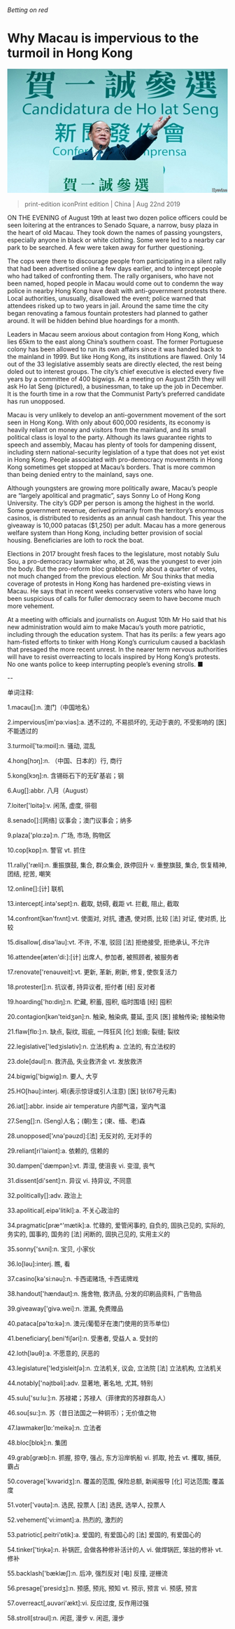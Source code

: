 ###### Betting on red

# Why Macau is impervious to the turmoil in Hong Kong 

![image](images/20190824_CNP501.jpg) 

> print-edition iconPrint edition | China | Aug 22nd 2019 

ON THE EVENING of August 19th at least two dozen police officers could be seen loitering at the entrances to Senado Square, a narrow, busy plaza in the heart of old Macau. They took down the names of passing youngsters, especially anyone in black or white clothing. Some were led to a nearby car park to be searched. A few were taken away for further questioning. 

The cops were there to discourage people from participating in a silent rally that had been advertised online a few days earlier, and to intercept people who had talked of confronting them. The rally organisers, who have not been named, hoped people in Macau would come out to condemn the way police in nearby Hong Kong have dealt with anti-government protests there. Local authorities, unusually, disallowed the event; police warned that attendees risked up to two years in jail. Around the same time the city began renovating a famous fountain protesters had planned to gather around. It will be hidden behind blue hoardings for a month. 

Leaders in Macau seem anxious about contagion from Hong Kong, which lies 65km to the east along China’s southern coast. The former Portuguese colony has been allowed to run its own affairs since it was handed back to the mainland in 1999. But like Hong Kong, its institutions are flawed. Only 14 out of the 33 legislative assembly seats are directly elected, the rest being doled out to interest groups. The city’s chief executive is elected every five years by a committee of 400 bigwigs. At a meeting on August 25th they will ask Ho Iat Seng (pictured), a businessman, to take up the job in December. It is the fourth time in a row that the Communist Party’s preferred candidate has run unopposed. 

Macau is very unlikely to develop an anti-government movement of the sort seen in Hong Kong. With only about 600,000 residents, its economy is heavily reliant on money and visitors from the mainland, and its small political class is loyal to the party. Although its laws guarantee rights to speech and assembly, Macau has plenty of tools for dampening dissent, including stern national-security legislation of a type that does not yet exist in Hong Kong. People associated with pro-democracy movements in Hong Kong sometimes get stopped at Macau’s borders. That is more common than being denied entry to the mainland, says one. 

Although youngsters are growing more politically aware, Macau’s people are “largely apolitical and pragmatic”, says Sonny Lo of Hong Kong University. The city’s GDP per person is among the highest in the world. Some government revenue, derived primarily from the territory’s enormous casinos, is distributed to residents as an annual cash handout. This year the giveaway is 10,000 patacas ($1,250) per adult. Macau has a more generous welfare system than Hong Kong, including better provision of social housing. Beneficiaries are loth to rock the boat. 

Elections in 2017 brought fresh faces to the legislature, most notably Sulu Sou, a pro-democracy lawmaker who, at 26, was the youngest to ever join the body. But the pro-reform bloc grabbed only about a quarter of votes, not much changed from the previous election. Mr Sou thinks that media coverage of protests in Hong Kong has hardened pre-existing views in Macau. He says that in recent weeks conservative voters who have long been suspicious of calls for fuller democracy seem to have become much more vehement. 

At a meeting with officials and journalists on August 10th Mr Ho said that his new administration would aim to make Macau’s youth more patriotic, including through the education system. That has its perils: a few years ago ham-fisted efforts to tinker with Hong Kong’s curriculum caused a backlash that presaged the more recent unrest. In the nearer term nervous authorities will have to resist overreacting to locals inspired by Hong Kong’s protests. No one wants police to keep interrupting people’s evening strolls. ■ 

-- 

 单词注释:

1.macau[]:n. 澳门（中国地名） 

2.impervious[im'pә:viәs]:a. 透不过的, 不易损坏的, 无动于衷的, 不受影响的 [医] 不能透过的 

3.turmoil['tә:mɒil]:n. 骚动, 混乱 

4.hong[hɔŋ]:n. （中国、日本的）行, 商行 

5.kong[kɔŋ]:n. 含锡砾石下的无矿基岩；钢 

6.Aug[]:abbr. 八月（August） 

7.loiter['lɒitә]:v. 闲荡, 虚度, 徘徊 

8.senado[]:[网络] 议事会；澳门议事会；纳多 

9.plaza['plɑ:zә]:n. 广场, 市场, 购物区 

10.cop[kɒp]:n. 警官 vt. 抓住 

11.rally['ræli]:n. 重振旗鼓, 集合, 群众集会, 跌停回升 v. 重整旗鼓, 集合, 恢复精神, 团结, 挖苦, 嘲笑 

12.online[]:[计] 联机 

13.intercept[.intә'sept]:n. 截取, 妨碍, 截距 vt. 拦截, 阻止, 截取 

14.confront[kәn'frʌnt]:vt. 使面对, 对抗, 遭遇, 使对质, 比较 [法] 对证, 使对质, 比较 

15.disallow[.disә'lau]:vt. 不许, 不准, 驳回 [法] 拒绝接受, 拒绝承认, 不允许 

16.attendee[æten'di:]:[计] 出席人, 参加者, 被照顾者, 被服务者 

17.renovate['renәuveit]:vt. 更新, 革新, 刷新, 修复, 使恢复活力 

18.protester[]:n. 抗议者, 持异议者, 拒付者 [经] 反对者 

19.hoarding['hɒ:diŋ]:n. 贮藏, 积蓄, 囤积, 临时围墙 [经] 囤积 

20.contagion[kәn'teidʒәn]:n. 触染, 触染病, 蔓延, 歪风 [医] 接触传染; 接触染物 

21.flaw[flɒ:]:n. 缺点, 裂纹, 瑕疵, 一阵狂风 [化] 划痕; 裂缝; 裂纹 

22.legislative['ledʒislәtiv]:n. 立法机构 a. 立法的, 有立法权的 

23.dole[dәul]:n. 救济品, 失业救济金 vt. 发放救济 

24.bigwig['bigwig]:n. 要人, 大亨 

25.HO[hәu]:interj. 嗬(表示惊讶或引人注意) [医] 钬(67号元素) 

26.iat[]:abbr. inside air temperature 内部气温，室内气温 

27.Seng[]:n. (Seng)人名；(朝)生；(柬、缅、老)森 

28.unopposed['ʌnә'pәuzd]:[法] 无反对的, 无对手的 

29.reliant[ri'laiәnt]:a. 依赖的, 信赖的 

30.dampen['dæmpәn]:vt. 弄湿, 使沮丧 vi. 变湿, 丧气 

31.dissent[di'sent]:n. 异议 vi. 持异议, 不同意 

32.politically[]:adv. 政治上 

33.apolitical[.eipә'litikl]:a. 不关心政治的 

34.pragmatic[præ^'mætik]:a. 忙碌的, 爱管闲事的, 自负的, 固执己见的, 实际的, 务实的, 国事的, 国务的 [法] 闲断的, 固执己见的, 实用主义的 

35.sonny['sʌni]:n. 宝贝, 小家伙 

36.lo[lәu]:interj. 瞧, 看 

37.casino[kә'si:nәu]:n. 卡西诺赌场, 卡西诺牌戏 

38.handout['hændaut]:n. 施舍物, 救济品, 分发的印刷品资料, 广告物品 

39.giveaway['givә.wei]:n. 泄漏, 免费赠品 

40.pataca[pә'tɑ:kә]:n. 澳元(葡萄牙在澳门使用的货币单位) 

41.beneficiary[.beni'fiʃәri]:n. 受惠者, 受益人 a. 受封的 

42.loth[lәuθ]:a. 不愿意的, 厌恶的 

43.legislature['ledʒisleitʃә]:n. 立法机关, 议会, 立法院 [法] 立法机构, 立法机关 

44.notably['nәjtbәli]:adv. 显著地, 著名地, 尤其, 特别 

45.sulu['suːluː]:n. 苏禄裙；苏禄人（菲律宾的苏禄群岛人） 

46.sou[su:]:n. 苏（昔日法国之一种铜币）；无价值之物 

47.lawmaker[lɒ:'meikә]:n. 立法者 

48.bloc[blɒk]:n. 集团 

49.grab[græb]:n. 抓握, 掠夺, 强占, 东方沿岸帆船 vi. 抓取, 抢去 vt. 攫取, 捕获, 霸占 

50.coverage['kʌvәridʒ]:n. 覆盖的范围, 保险总额, 新闻报导 [化] 可达范围; 覆盖度 

51.voter['vәutә]:n. 选民, 投票人 [法] 选民, 选举人, 投票人 

52.vehement['vi:imәnt]:a. 热烈的, 激烈的 

53.patriotic[.peitri'ɒtik]:a. 爱国的, 有爱国心的 [法] 爱国的, 有爱国心的 

54.tinker['tiŋkә]:n. 补锅匠, 会做各种修补活计的人 vi. 做焊锅匠, 笨拙的修补 vt. 修补 

55.backlash['bæklæʃ]:n. 后冲, 强烈反对 [电] 反撞, 逆栅流 

56.presage['presidʒ]:n. 预感, 预兆, 预知 vt. 预示, 预言 vi. 预感, 预言 

57.overreact[,әuvәri'ækt]:vi. 反应过度, 反作用过强 

58.stroll[strәul]:n. 闲逛, 漫步 v. 闲逛, 漫步 

